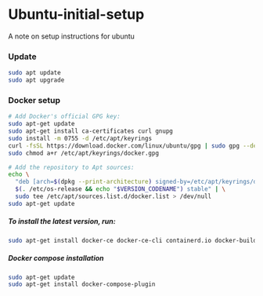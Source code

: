 # Ubuntu-initial-setup
A note on setup instructions for ubuntu

### Update
```bash
sudo apt update
sudo apt upgrade
```

### Docker setup
```bash
# Add Docker's official GPG key:
sudo apt-get update
sudo apt-get install ca-certificates curl gnupg
sudo install -m 0755 -d /etc/apt/keyrings
curl -fsSL https://download.docker.com/linux/ubuntu/gpg | sudo gpg --dearmor -o /etc/apt/keyrings/docker.gpg
sudo chmod a+r /etc/apt/keyrings/docker.gpg

# Add the repository to Apt sources:
echo \
  "deb [arch=$(dpkg --print-architecture) signed-by=/etc/apt/keyrings/docker.gpg] https://download.docker.com/linux/ubuntu \
  $(. /etc/os-release && echo "$VERSION_CODENAME") stable" | \
  sudo tee /etc/apt/sources.list.d/docker.list > /dev/null
sudo apt-get update
```
##### To install the latest version, run:
```bash
sudo apt-get install docker-ce docker-ce-cli containerd.io docker-buildx-plugin docker-compose-plugin
```

##### Docker compose installation
```bash
sudo apt-get update
sudo apt-get install docker-compose-plugin
```
